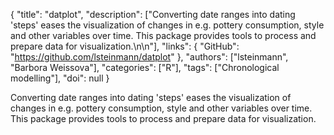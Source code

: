 {
  "title": "datplot",
  "description": ["Converting date ranges into dating 'steps' eases the visualization of changes in e.g. pottery consumption, style and other variables over time. This package provides tools to process and prepare data for visualization.\n\n"],
  "links": {
    "GitHub": "https://github.com/lsteinmann/datplot"
  },
  "authors": ["lsteinmann", "Barbora Weissova"],
  "categories": ["R"],
  "tags": ["Chronological modelling"],
  "doi": null
}

<!-- Generated by csv2md.R – do not edit by hand -->

Converting date ranges into dating 'steps' eases the visualization of changes in e.g. pottery consumption, style and other variables over time. This package provides tools to process and prepare data for visualization.


